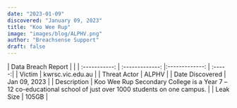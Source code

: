 ```yaml
---
date: "2023-01-09"
discovered: "January 09, 2023"
title: "Koo Wee Rup"
image: "images/blog/ALPHV.png"
author: "Breachsense Support"
draft: false
---
```


| Data Breach Report           |              | 
| :-----------: | :-------------:     |:-------------:    | :-----:|
| Victim      | kwrsc.vic.edu.au      | 
| Threat Actor      | ALPHV      | 
| Date Discovered      | Jan 09, 2023      | 
| Description      | Koo Wee Rup Secondary College is a Year 7 –12 co-educational school of just over 1000 students on one campus.      | 
| Leak Size      | 105GB      | 

